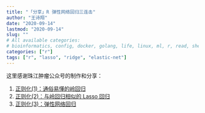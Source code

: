 ```yaml
---
title: "「分享」R 弹性网络回归三连击"
author: "王诗翔"
date: "2020-09-14"
lastmod: "2020-09-14"
slug: ""
# All available categories:
# bioinformatics, config, docker, golang, life, linux, ml, r, read, shell, thinking
categories: ["r"]
tags: ["r", "lasso", "ridge", "elastic-net"]
---
```


这里感谢珠江肿瘤公众号的制作和分享：

1. [正则化(1)：通俗易懂的岭回归](https://mp.weixin.qq.com/s/IK1CSugA7gdcGNp0pCPcWQ)
2. [正则化(2)：与岭回归相似的 Lasso 回归](https://mp.weixin.qq.com/s/VCJWBzDS0KNrj_JAu_EmkA)
3. [正则化(3)：弹性网络回归](https://mp.weixin.qq.com/s/V330JLonzPFa9FN3nhD82g)
